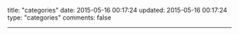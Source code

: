 title: "categories"
date: 2015-05-16 00:17:24
updated: 2015-05-16 00:17:24
type: "categories"
comments: false

---
